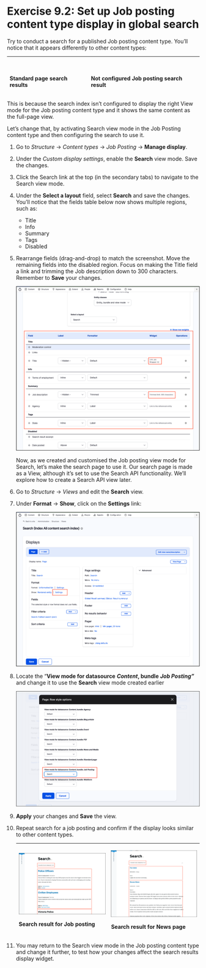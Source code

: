 # Exercise 9.2: Set up Job posting content type display in global search

Try to conduct a search for a published Job posting content type. You’ll notice that it appears differently to other content types:

<table>
  <thead>
    <tr>
      <th style="text-align:left">
        <p>
          <img src="../.gitbook/assets/146 (1).png" alt/>
        </p>
        <p>Standard page search results</p>
      </th>
      <th style="text-align:left">
        <p>
          <img src="../.gitbook/assets/147.png" alt/>
        </p>
        <p>Not configured Job posting search result</p>
      </th>
    </tr>
  </thead>
  <tbody></tbody>
</table>

This is because the search index isn’t configured to display the right View mode for the Job posting content type and it shows the same content as the full-page view.

Let’s change that, by activating Search view mode in the Job Posting content type and then configuring the search to use it.

1. Go to _Structure_ → _Content types_ → _Job Posting_ → **Manage display**.
2. Under the _Custom display settings_, enable the **Search** view mode. Save the changes.
3. Click the Search link at the top \(in the secondary tabs\) to navigate to the Search view mode.
4. Under the **Select a layout** field, select **Search** and save the changes. You’ll notice that the fields table below now shows multiple regions, such as:
   - Title
   - Info
   - Summary
   - Tags
   - Disabled
   
5. Rearrange fields \(drag-and-drop\) to match the screenshot. Move the remaining fields into the disabled region. Focus on making the Title field a link and trimming the Job description down to 300 characters. Remember to **Save** your changes.

    ![Image of Configure Search for Job postings](../.gitbook/assets/Ex-9-2-Jobs-Search-3.png)
    
    Now, as we created and customised the Job posting view mode for Search, let’s make the search page to use it. Our search page is made as a View, although it’s set to use the Search API functionality. We’ll explore how to create a Search API view later. 
    
7. Go to _Structure_ → _Views_ and edit the **Search** view.     
8. Under **Format** → **Show**, click on the **Settings** link: 

    ![Image of edit Search view](../.gitbook/assets/Ex-9-2-Jobs-Search-4.png)
    
9. Locate the “**View mode for datasource** _**Content**_**, bundle** _**Job Posting”**_ and change it to use the **Search** view mode created earlier 

    ![Image of use Search viee mode](../.gitbook/assets/Ex-9-2-Jobs-Search-5.png)
    
9. **Apply** your changes and **Save** the view.
10. Repeat search for a job posting and confirm if the display looks similar to other content types.

    <table>
      <thead>
      <tr>
        <th style="text-align:left">
          <p>
             <img src="../.gitbook/assets/Ex-9-2-Jobs-Search-6.png" alt/>
          </p>
          <p>Search result for Job posting</p>
        </th>
        <th style="text-align:left">
          <p>
            <img src="../.gitbook/assets/Ex-9-2-Jobs-Search-7.png" alt/>
          </p>
          <p>Search result for News page</p>
        </th>
      </tr>
    </thead>
    <tbody></tbody>
    </table>

11. You may return to the Search view mode in the Job posting content type and change it further, to test how your changes affect the search results display widget.

